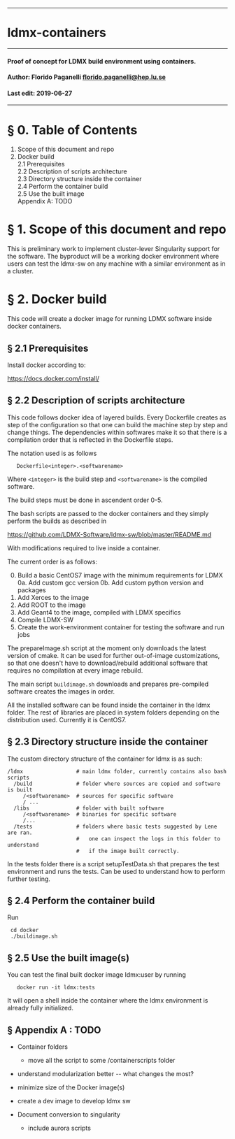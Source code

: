 ---------------------------------------------------------------
# ldmx-containers
---------------------------------------------------------------
#### Proof of concept for LDMX build environment using containers.
#### Author: Florido Paganelli florido.paganelli@hep.lu.se
#### Last edit: 2019-06-27
---------------------------------------------------------------

# § 0. Table of Contents

  1. Scope of this document and repo  
  2. Docker build  
  2.1 Prerequisites  
  2.2 Description of scripts architecture  
  2.3 Directory structure inside the container  
  2.4 Perform the container build  
  2.5 Use the built image  
  Appendix A: TODO

# § 1. Scope of this document and repo

This is preliminary work to implement cluster-lever Singularity support for the software.
The byproduct will be a working docker environment where users can test
the ldmx-sw on any machine with a similar environment as in a cluster.

# § 2. Docker build

This code will create a docker image for running LDMX software inside docker containers.

## § 2.1 Prerequisites

Install docker according to:

  <https://docs.docker.com/install/>

## § 2.2 Description of scripts architecture

This code follows docker idea of layered builds. Every Dockerfile creates 
as step of the configuration so that one can build the machine step by step 
and change things. The dependencies within softwares make it so that there is a
compilation order that is reflected in the Dockerfile steps.

The notation used is as follows
```
   Dockerfile<integer>.<softwarename>
```

Where `<integer>` is the build step and `<softwarename>` is the compiled software.

The build steps must be done in ascendent order 0-5.

The bash scripts are passed to the docker containers and they simply perform 
the builds as described in 

   <https://github.com/LDMX-Software/ldmx-sw/blob/master/README.md> 

With modifications required to live inside a container.

The current order is as follows:

0. Build a basic CentOS7 image with the minimum requirements for LDMX 
0a. Add custom gcc version
0b. Add custom python version and packages
1. Add Xerces to the image
2. Add ROOT to the image
3. Add Geant4 to the image, compiled with LDMX specifics
4. Compile LDMX-SW
5. Create the work-environment container for testing the software and run jobs

The prepareImage.sh script at the moment only downloads the latest version of cmake. 
It can be used for further out-of-image customizations, so that one doesn't have to download/rebuild
additional software that requires no compilation at every image rebuild.

The main script `buildimage.sh` downloads and 
prepares pre-compiled software creates the images in order.

All the installed software can be found inside the container in the ldmx folder.
The rest of libraries are placed in system folders depending on the distribution
used. Currently it is CentOS7.

## § 2.3 Directory structure inside the container

The custom directory structure of the container for ldmx is as such:

```
/ldmx                 # main ldmx folder, currently contains also bash scripts
  /build              # folder where sources are copied and software is built
     /<softwarename>  # sources for specific software
     / ...
  /libs               # folder with built software
     /<softwarename>  # binaries for specific software
     /...
  /tests              # folders where basic tests suggested by Lene are ran.
                      #   one can inspect the logs in this folder to understand
                      #   if the image built correctly.
```

In the tests folder there is a script setupTestData.sh that prepares the 
test environment and runs the tests. Can be used to understand how to 
perform further testing.

## § 2.4 Perform the container build

Run 

```shell
 cd docker
 ./buildimage.sh
```

## § 2.5 Use the built image(s)

You can test the final built docker image ldmx:user by running

```shell
   docker run -it ldmx:tests
```

It will open a shell inside the container where the ldmx environment 
is already fully initialized. 

## § Appendix A : TODO

- Container folders
  - move all the script to some /containerscripts folder
  
- understand modularization better -- what changes the most?

- minimize size of the Docker image(s)

- create a dev image to develop ldmx sw

- Document conversion to singularity
  - include aurora scripts
